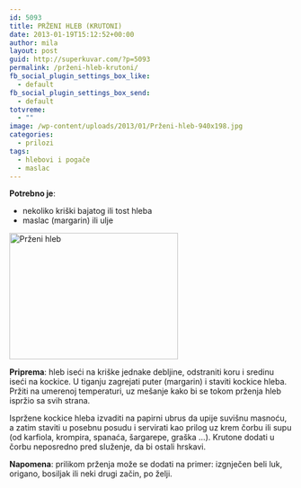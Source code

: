 ```yaml
---
id: 5093
title: PRŽENI HLEB (KRUTONI)
date: 2013-01-19T15:12:52+00:00
author: mila
layout: post
guid: http://superkuvar.com/?p=5093
permalink: /prženi-hleb-krutoni/
fb_social_plugin_settings_box_like:
  - default
fb_social_plugin_settings_box_send:
  - default
totvreme:
  - ""
image: /wp-content/uploads/2013/01/Prženi-hleb-940x198.jpg
categories:
  - prilozi
tags:
  - hlebovi i pogače
  - maslac
---
```

**Potrebno je**:

  * nekoliko kriški bajatog ili tost hleba
  * maslac (margarin) ili ulje

<img class="alignnone size-medium wp-image-5094" src="/wp-content/uploads/2013/01/Prženi-hleb-1024x768.jpg" alt="Prženi hleb" width="300" height="225" /> 

**Priprema**: hleb iseći na kriške jednake debljine, odstraniti koru i sredinu iseći na kockice. U tiganju zagrejati puter (margarin) i staviti kockice hleba. Pržiti na umerenoj temperaturi, uz mešanje kako bi se tokom prženja hleb ispržio sa svih strana.

Ispržene kockice hleba izvaditi na papirni ubrus da upije suvišnu masnoću, a zatim staviti u posebnu posudu i servirati kao prilog uz krem čorbu ili supu (od karfiola, krompira, spanaća, šargarepe, graška &#8230;). Krutone dodati u čorbu neposredno pred služenje, da bi ostali hrskavi.

**Napomena**:   prilikom prženja može se dodati na primer: izgnječen beli luk, origano, bosiljak ili neki drugi začin, po želji.